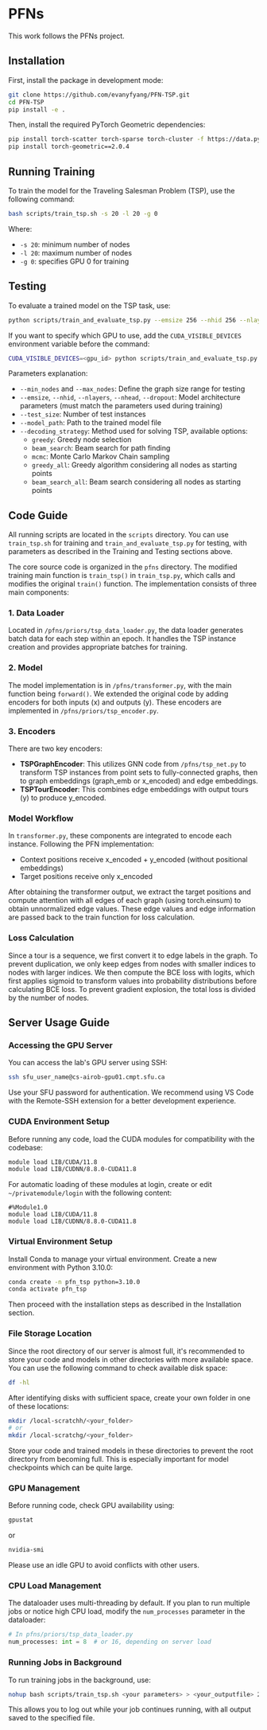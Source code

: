 # PFNs

This work follows the PFNs project. 

## Installation

First, install the package in development mode:

```bash
git clone https://github.com/evanyfyang/PFN-TSP.git
cd PFN-TSP
pip install -e .
```

Then, install the required PyTorch Geometric dependencies:

```bash
pip install torch-scatter torch-sparse torch-cluster -f https://data.pyg.org/whl/torch-2.6.0+cu124.html
pip install torch-geometric==2.0.4
```

## Running Training

To train the model for the Traveling Salesman Problem (TSP), use the following command:

```bash
bash scripts/train_tsp.sh -s 20 -l 20 -g 0
```

Where:
- `-s 20`: minimum number of nodes
- `-l 20`: maximum number of nodes
- `-g 0`: specifies GPU 0 for training

## Testing

To evaluate a trained model on the TSP task, use:

```bash
python scripts/train_and_evaluate_tsp.py --emsize 256 --nhid 256 --nlayers 3 --nhead 8 --dropout 0.1 --min_nodes 20 --max_nodes 20 --test_size 20 --model_path <model_path> --decoding_strategy greedy_all
```

If you want to specify which GPU to use, add the `CUDA_VISIBLE_DEVICES` environment variable before the command:

```bash
CUDA_VISIBLE_DEVICES=<gpu_id> python scripts/train_and_evaluate_tsp.py --emsize 256 --nhid 256 --nlayers 3 --nhead 8 --dropout 0.1 --min_nodes 20 --max_nodes 20 --test_size 20 --model_path <model_path> --decoding_strategy greedy_all
```

Parameters explanation:
- `--min_nodes` and `--max_nodes`: Define the graph size range for testing
- `--emsize`, `--nhid`, `--nlayers`, `--nhead`, `--dropout`: Model architecture parameters (must match the parameters used during training)
- `--test_size`: Number of test instances
- `--model_path`: Path to the trained model file
- `--decoding_strategy`: Method used for solving TSP, available options:
  - `greedy`: Greedy node selection
  - `beam_search`: Beam search for path finding
  - `mcmc`: Monte Carlo Markov Chain sampling
  - `greedy_all`: Greedy algorithm considering all nodes as starting points
  - `beam_search_all`: Beam search considering all nodes as starting points

## Code Guide

All running scripts are located in the `scripts` directory. You can use `train_tsp.sh` for training and `train_and_evaluate_tsp.py` for testing, with parameters as described in the Training and Testing sections above.

The core source code is organized in the `pfns` directory. The modified training main function is `train_tsp()` in `train_tsp.py`, which calls and modifies the original `train()` function. The implementation consists of three main components:

### 1. Data Loader
Located in `/pfns/priors/tsp_data_loader.py`, the data loader generates batch data for each step within an epoch. It handles the TSP instance creation and provides appropriate batches for training.

### 2. Model
The model implementation is in `/pfns/transformer.py`, with the main function being `forward()`. We extended the original code by adding encoders for both inputs (x) and outputs (y). These encoders are implemented in `/pfns/priors/tsp_encoder.py`.

### 3. Encoders
There are two key encoders:
- **TSPGraphEncoder**: This utilizes GNN code from `/pfns/tsp_net.py` to transform TSP instances from point sets to fully-connected graphs, then to graph embeddings (graph_emb or x_encoded) and edge embeddings.
- **TSPTourEncoder**: This combines edge embeddings with output tours (y) to produce y_encoded.

### Model Workflow
In `transformer.py`, these components are integrated to encode each instance. Following the PFN implementation:
- Context positions receive x_encoded + y_encoded (without positional embeddings)
- Target positions receive only x_encoded

After obtaining the transformer output, we extract the target positions and compute attention with all edges of each graph (using torch.einsum) to obtain unnormalized edge values. These edge values and edge information are passed back to the train function for loss calculation.

### Loss Calculation
Since a tour is a sequence, we first convert it to edge labels in the graph. To prevent duplication, we only keep edges from nodes with smaller indices to nodes with larger indices. We then compute the BCE loss with logits, which first applies sigmoid to transform values into probability distributions before calculating BCE loss. To prevent gradient explosion, the total loss is divided by the number of nodes.

## Server Usage Guide

### Accessing the GPU Server

You can access the lab's GPU server using SSH:

```bash
ssh sfu_user_name@cs-airob-gpu01.cmpt.sfu.ca
```

Use your SFU password for authentication. We recommend using VS Code with the Remote-SSH extension for a better development experience.

### CUDA Environment Setup

Before running any code, load the CUDA modules for compatibility with the codebase:

```bash
module load LIB/CUDA/11.8
module load LIB/CUDNN/8.8.0-CUDA11.8
```

For automatic loading of these modules at login, create or edit `~/privatemodule/login` with the following content:

```
#%Module1.0
module load LIB/CUDA/11.8
module load LIB/CUDNN/8.8.0-CUDA11.8
```

### Virtual Environment Setup

Install Conda to manage your virtual environment. Create a new environment with Python 3.10.0:

```bash
conda create -n pfn_tsp python=3.10.0
conda activate pfn_tsp
```

Then proceed with the installation steps as described in the Installation section.

### File Storage Location

Since the root directory of our server is almost full, it's recommended to store your code and models in other directories with more available space. You can use the following command to check available disk space:

```bash
df -hl
```

After identifying disks with sufficient space, create your own folder in one of these locations:

```bash
mkdir /local-scratchh/<your_folder>
# or
mkdir /local-scratchg/<your_folder>
```

Store your code and trained models in these directories to prevent the root directory from becoming full. This is especially important for model checkpoints which can be quite large.

### GPU Management

Before running code, check GPU availability using:

```bash
gpustat
```

or

```bash
nvidia-smi
```

Please use an idle GPU to avoid conflicts with other users.

### CPU Load Management

The dataloader uses multi-threading by default. If you plan to run multiple jobs or notice high CPU load, modify the `num_processes` parameter in the dataloader:

```python
# In pfns/priors/tsp_data_loader.py
num_processes: int = 8  # or 16, depending on server load
```

### Running Jobs in Background

To run training jobs in the background, use:

```bash
nohup bash scripts/train_tsp.sh <your parameters> > <your_outputfile> 2>&1 &
```

This allows you to log out while your job continues running, with all output saved to the specified file.

<!-- Prior-data Fitted Networks (PFNs, https://arxiv.org/abs/2112.10510) are transformer encoders trained to perform supervised in-context learning on datasets randomly drawn from a prior.
// ... existing code ...


